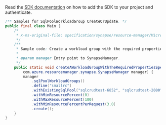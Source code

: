 Read the [SDK documentation](https://github.com/Azure/azure-sdk-for-java/blob/azure-resourcemanager-synapse_1.0.0-beta.2/sdk/synapse/azure-resourcemanager-synapse/README.md) on how to add the SDK to your project and authenticate.

```java
/** Samples for SqlPoolWorkloadGroup CreateOrUpdate. */
public final class Main {
    /*
     * x-ms-original-file: specification/synapse/resource-manager/Microsoft.Synapse/stable/2021-06-01/examples/CreateOrUpdateSqlPoolWorkloadGroupMin.json
     */
    /**
     * Sample code: Create a workload group with the required properties specified.
     *
     * @param manager Entry point to SynapseManager.
     */
    public static void createAWorkloadGroupWithTheRequiredPropertiesSpecified(
        com.azure.resourcemanager.synapse.SynapseManager manager) {
        manager
            .sqlPoolWorkloadGroups()
            .define("smallrc")
            .withExistingSqlPool("sqlcrudtest-6852", "sqlcrudtest-2080", "sqlcrudtest-9187")
            .withMinResourcePercent(0)
            .withMaxResourcePercent(100)
            .withMinResourcePercentPerRequest(3.0)
            .create();
    }
}
```
